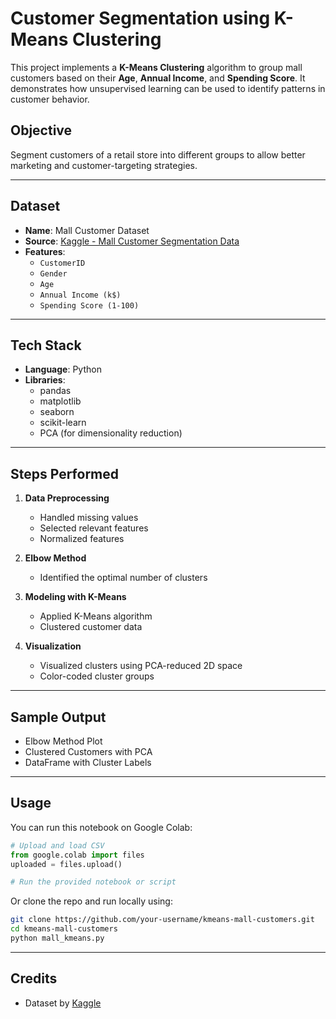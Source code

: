 # Customer Segmentation using K-Means Clustering

This project implements a **K-Means Clustering** algorithm to group mall customers based on their **Age**, **Annual Income**, and **Spending Score**. It demonstrates how unsupervised learning can be used to identify patterns in customer behavior.

## Objective

Segment customers of a retail store into different groups to allow better marketing and customer-targeting strategies.

---

## Dataset

- **Name**: Mall Customer Dataset
- **Source**: [Kaggle - Mall Customer Segmentation Data](https://www.kaggle.com/datasets/vjchoudhary7/customer-segmentation-tutorial-in-python)
- **Features**:
  - `CustomerID`
  - `Gender`
  - `Age`
  - `Annual Income (k$)`
  - `Spending Score (1-100)`

---

## Tech Stack

- **Language**: Python
- **Libraries**: 
  - pandas
  - matplotlib
  - seaborn
  - scikit-learn
  - PCA (for dimensionality reduction)

---

## Steps Performed

1. **Data Preprocessing**
   - Handled missing values
   - Selected relevant features
   - Normalized features

2. **Elbow Method**
   - Identified the optimal number of clusters

3. **Modeling with K-Means**
   - Applied K-Means algorithm
   - Clustered customer data

4. **Visualization**
   - Visualized clusters using PCA-reduced 2D space
   - Color-coded cluster groups

---

## Sample Output

- Elbow Method Plot  
- Clustered Customers with PCA  
- DataFrame with Cluster Labels

---

## Usage

You can run this notebook on Google Colab:

```python
# Upload and load CSV
from google.colab import files
uploaded = files.upload()

# Run the provided notebook or script
````

Or clone the repo and run locally using:

```bash
git clone https://github.com/your-username/kmeans-mall-customers.git
cd kmeans-mall-customers
python mall_kmeans.py
```

---

## Credits

* Dataset by [Kaggle](https://www.kaggle.com/datasets/vjchoudhary7/customer-segmentation-tutorial-in-python)

